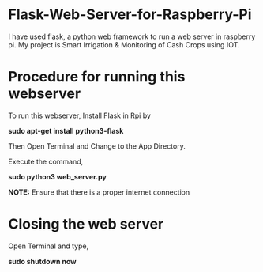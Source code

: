 # Flask-Web-Server-for-Raspberry-Pi
I have used flask, a python web framework to run a web server in raspberry pi. My project is Smart Irrigation & Monitoring of Cash Crops using IOT.


# Procedure for running this webserver
To run this webserver, Install Flask in Rpi by
  
  
**sudo apt-get install python3-flask**


Then Open Terminal and Change to the App Directory.


Execute the command,


**sudo python3 web_server.py**


**NOTE:** Ensure that there is a proper internet connection


# Closing the web server
Open Terminal and type,


**sudo shutdown now**
